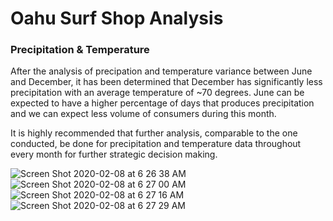 # Oahu Surf Shop Analysis

### Precipitation & Temperature 


After the analysis of precipation and temperature variance between June and December, it has been determined that December has significantly less precipitation with an average temperature of ~70 degrees. June can be expected to have a higher percentage of days that produces precipitation and we can expect less volume of consumers during this month. 

It is highly recommended that further analysis, comparable to the one conducted, be done for precipitation and temperature data throughout every month for further strategic decision making. 

![Screen Shot 2020-02-08 at 6 26 38 AM](https://user-images.githubusercontent.com/57683863/74084354-438c9000-4a3c-11ea-9754-1a2c4ce6a1d9.png)
![Screen Shot 2020-02-08 at 6 27 00 AM](https://user-images.githubusercontent.com/57683863/74084356-48514400-4a3c-11ea-8855-90389bde9b0b.png)
![Screen Shot 2020-02-08 at 6 27 16 AM](https://user-images.githubusercontent.com/57683863/74084360-4b4c3480-4a3c-11ea-860f-3fa4e05abc5b.png)
![Screen Shot 2020-02-08 at 6 27 29 AM](https://user-images.githubusercontent.com/57683863/74084363-4e472500-4a3c-11ea-9959-4cb85c95dad2.png)
